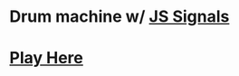 # Drum machine w/ [JS Signals](https://github.com/tc39/proposal-signals)

# [Play Here](https://dakom.github.io/drum-machine-js-signals)

